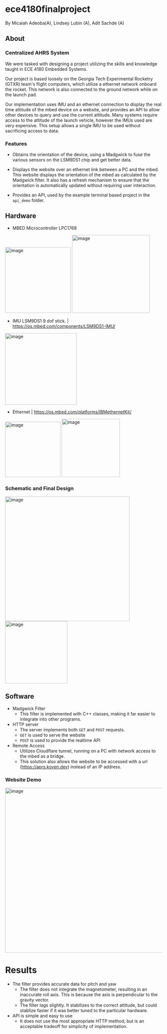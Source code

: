 # ece4180finalproject
By Micaiah Adeoba(A), Lindsey Lubin (A), Adit Sachde (A)

## About 
### Centralized AHRS System
We were tasked with designing a project utilizing the skills and knowledge taught in ECE 4180 Embedded Systems.

Our project is based loosely on the Georgia Tech Experimental Rocketry (GTXR) team's flight computers, which utilize a ethernet network onboard the rocket. This network is also connected to the ground network while on the launch pad. 

Our implementation uses IMU and an ethernet connection to display the real time attitude of the mbed device on a website, and provides an API to allow other devices to query and use the current attitude. Many systems require access to the attitude of the launch vehicle, however the IMUs used are very expensive. This setup allows a single IMU to be used without sacrificing access to data.

### Features

- Obtains the orientation of the device, using a Madgwick to fuse the various sensors on the LSM9DS1 chip and get better data.

- Displays the website over an ethernet link between a PC and the mbed. This website displays the orientation of the mbed as calculated by the Madgwick filter. It also has a refresh mechanism to ensure that the orientation is automatically updated without requiring user interaction.

- Provides an API, used by the example terminal based project in the `api_demo` folder.

## Hardware
- MBED Microcontroller LPC1768
<img width="211" alt="image" src="https://user-images.githubusercontent.com/61746589/165410689-6b4865a8-90df-4283-958e-799f0c6c65d4.png">
<img width="250" alt="image" src="https://user-images.githubusercontent.com/61746589/165411090-4b59a8ab-6962-40d7-84da-d0d102b33483.png">

- IMU LSM9DS1 9 dof stick. | https://os.mbed.com/components/LSM9DS1-IMU/
<img width="230" alt="image" src="https://user-images.githubusercontent.com/61746589/165410469-9179f012-0fe8-4537-8067-d112359e96ba.png">

- Ethernet | https://os.mbed.com/platforms/IBMethernetKit/ 

<img width="178" alt="image" src="https://user-images.githubusercontent.com/61746589/165409733-cbef4fcb-86dd-4c78-aae2-972beff941e8.png"> 
<img width="187" alt="image" src="https://user-images.githubusercontent.com/61746589/165398851-032c4776-c351-44d8-8462-a3c286d3f17f.png">

### Schematic and Final Design
<img width="400" alt="image" src="https://user-images.githubusercontent.com/61746589/165412891-d5a6c617-780c-40e2-9a77-5ca26e5b5cd7.png">
<img width="200" alt="image" src="https://user-images.githubusercontent.com/61746589/165412936-377efc39-786a-4140-afe1-2e7739ef688b.png">


## Software
- Madgwick Filter
  - This filter is implemented with C++ classes, making it far easier to integrate into other programs.
- HTTP server
  - The server implements both `GET` and `POST` requests.
  - `GET` is used to serve the website
  - `POST` is used to provide the realtime API
- Remote Access
  - Utilizes Cloudflare tunnel, running on a PC with network access to the mbed as a bridge.
  - This solution also allows the website to be accessed with a url (https://aprs.koven.dev) instead of an IP address.

### Website Demo
<img width="529" alt="image" src="https://user-images.githubusercontent.com/61746589/165414752-313a4dc4-3bd5-4256-9f5b-e49d2f98db5e.png">


# Results
- The filter provides accurate data for pitch and yaw
  - The filter does not integrate the magnetometer, resulting in an inaccurate roll axis. This is because the axis is perpendicular to the gravity vector.
  - The filter lags slightly. It stabilizes to the correct attitude, but could stablize faster if it was better tuned to the particular hardware.
- API is simple and easy to use
  - It does not use the most appropriate HTTP method, but is an acceptable tradeoff for simplicity of implementation.
